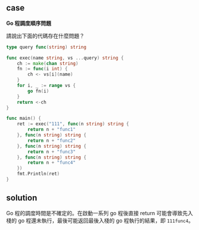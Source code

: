 ## case

**Go 程調度順序問題**

請說出下面的代碼存在什麼問題？

```go
type query func(string) string

func exec(name string, vs ...query) string {
    ch := make(chan string)
    fn := func(i int) {
        ch <- vs[i](name)
    }
    for i, _ := range vs {
        go fn(i)
    }
    return <-ch
}

func main() {
    ret := exec("111", func(n string) string {
        return n + "func1"
    }, func(n string) string {
        return n + "func2"
    }, func(n string) string {
        return n + "func3"
    }, func(n string) string {
        return n + "func4"
    })
    fmt.Println(ret)
}
```

## solution

Go 程的調度時間是不確定的。在啟動一系列 go 程後直接 return 可能會導致先入棧的 go 程還未執行，最後可能返回最後入棧的 go 程執行的結果，即 `111func4`。



